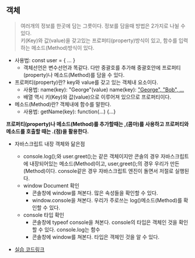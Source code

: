 ## 객체  
> 여러개의 정보를 한곳에 담는 그릇이다. 정보를 담을때 방법은 2가지로 나뉠 수 있다.  
> 키(Key)와 값(value)을 갖고있는 프로퍼티(property)방식이 있고, 함수를 입력하는 메소드(Method)방식이 있다.  

* 사용법: const user = { ... }   
  * 객체선언은 변수선언과 똑같다. 다만 중괄호를 추가해 중괄호안에 프로퍼티(property)나 메소드(Method)를 담을 수 있다.      
* 프로퍼티(property)란? key와 value를 갖고 있는 객체내 요소이다.  
  * 사용법: name(key): "George"(value) 
           name(key): ["George", "Bob", ...](value) 
  * 배열 역시 키(Key)와 값(value)으로 이루어져 있으므로 프로퍼티이다.  
* 메소드(Method)란? 객체내에 함수를 말한다.  
  * 사용법: getName(key): function(...) {...}
  
**프로퍼티(property)나 메소드(Method)를 추가할때는 ,(콤마)를 사용하고 프로퍼티와 메소드를 호출할 때는 .(점)을 활용한다.**  

* 자바스크립트 내장 객체와 닮은점
  * console.log();와 user.greet();는 같은 객체이지만 콘솔의 경우 자바스크립트에 내장되어있는 메소드(Method)이고, user,greet();의 경우 우리가 만든 (Method)이다. console같은 경우
  자바스크립트 엔진이 돌면서 저절로 실행된다.
  * window Document 확인
    * 콘솔창에 window를 쳐본다. 많은 속성들을 확인할 수 있다.
    * window.console을 쳐본다. 우리가 주로쓰는 log()메소드(Method)를 확인할 수 있다.
  * console 타입 확인
    * 콘솔창에 typeof console을 쳐본다. console의 타입은 객체인 것을 확인할 수 있다. console.log는 함수
    * 콘솔창에 window를 쳐본다. 타입은 객체인 것을 알 수 있다.  
    
* [실습 코드링크](https://github.com/stemkorea7/javascript/blob/master/basic_javascript/chapter9/object.js)
